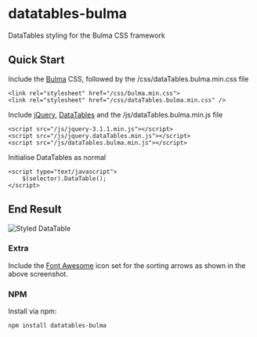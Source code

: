 # datatables-bulma

DataTables styling for the Bulma CSS framework

## Quick Start
Include the [Bulma](http://bulma.io/) CSS, followed by the /css/dataTables.bulma.min.css file

    <link rel="stylesheet" href="/css/bulma.min.css">
    <link rel="stylesheet" href="/css/dataTables.bulma.min.css" />

Include [jQuery](https://jquery.com/), [DataTables](https://datatables.net/) and the /js/dataTables.bulma.min.js file

    <script src="/js/jquery-3.1.1.min.js"></script>
    <script src="/js/jquery.dataTables.min.js"></script>
    <script src="/js/dataTables.bulma.min.js"></script>

Initialise DataTables as normal

    <script type="text/javascript">
        $(selector).DataTable();
    </script>

## End Result
![Styled DataTable](https://i.imgur.com/wh2yo85.png)

### Extra
Include the [Font Awesome](https://fontawesome.com/) icon set for the sorting arrows as shown in the above screenshot.

### NPM
Install via npm:

    npm install datatables-bulma
